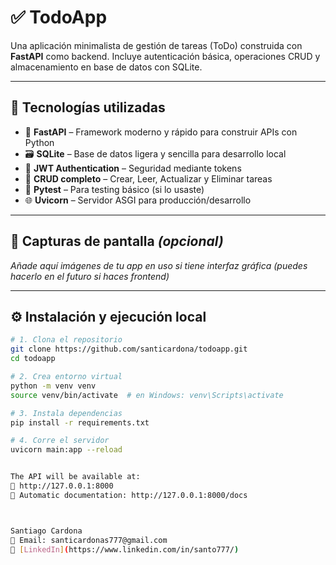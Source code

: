 # ✅ TodoApp

Una aplicación minimalista de gestión de tareas (ToDo) construida con **FastAPI** como backend. Incluye autenticación básica, operaciones CRUD y almacenamiento en base de datos con SQLite.

---

## 🚀 Tecnologías utilizadas

- 🔧 **FastAPI** – Framework moderno y rápido para construir APIs con Python
- 🗃️ **SQLite** – Base de datos ligera y sencilla para desarrollo local
- 🔐 **JWT Authentication** – Seguridad mediante tokens
- 🔁 **CRUD completo** – Crear, Leer, Actualizar y Eliminar tareas
- 🧪 **Pytest** – Para testing básico (si lo usaste)
- 🌐 **Uvicorn** – Servidor ASGI para producción/desarrollo

---

## 📸 Capturas de pantalla *(opcional)*

_Añade aquí imágenes de tu app en uso si tiene interfaz gráfica (puedes hacerlo en el futuro si haces frontend)_

---

## ⚙️ Instalación y ejecución local

```bash
# 1. Clona el repositorio
git clone https://github.com/santicardona/todoapp.git
cd todoapp

# 2. Crea entorno virtual
python -m venv venv
source venv/bin/activate  # en Windows: venv\Scripts\activate

# 3. Instala dependencias
pip install -r requirements.txt

# 4. Corre el servidor
uvicorn main:app --reload


The API will be available at:
📍 http://127.0.0.1:8000
📘 Automatic documentation: http://127.0.0.1:8000/docs



Santiago Cardona
📧 Email: santicardonas777@gmail.com
🔗 [LinkedIn](https://www.linkedin.com/in/santo777/)

